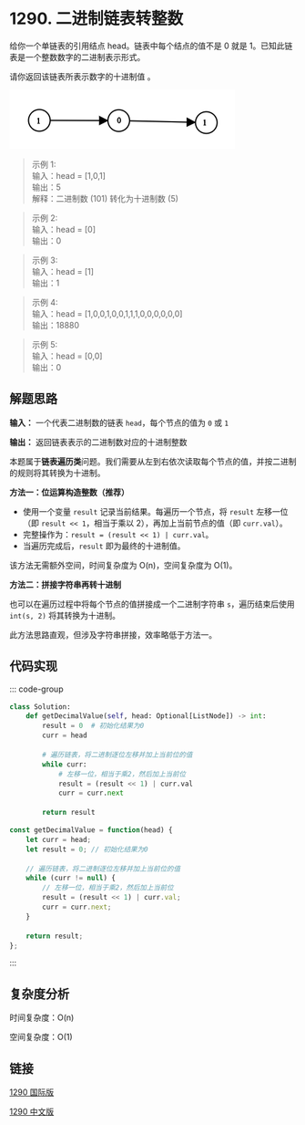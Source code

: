 # 1290. 二进制链表转整数

给你一个单链表的引用结点 head。链表中每个结点的值不是 0 就是 1。已知此链表是一个整数数字的二进制表示形式。

请你返回该链表所表示数字的十进制值 。

![1290](./assets/1290.png)

>示例 1:  
输入：head = [1,0,1]  
输出：5  
解释：二进制数 (101) 转化为十进制数 (5)  

>示例 2:  
输入：head = [0]  
输出：0 

>示例 3:  
输入：head = [1]  
输出：1  

>示例 4:  
输入：head = [1,0,0,1,0,0,1,1,1,0,0,0,0,0,0]  
输出：18880

>示例 5:  
输入：head = [0,0]  
输出：0

## 解题思路
**输入：** 一个代表二进制数的链表 `head`，每个节点的值为 `0` 或 `1`

**输出：** 返回链表表示的二进制数对应的十进制整数

本题属于**链表遍历类**问题。我们需要从左到右依次读取每个节点的值，并按二进制的规则将其转换为十进制。

**方法一：位运算构造整数（推荐）**

* 使用一个变量 `result` 记录当前结果。每遍历一个节点，将 `result` 左移一位（即 `result << 1`，相当于乘以 2），再加上当前节点的值（即 `curr.val`）。
* 完整操作为：`result = (result << 1) | curr.val`。
* 当遍历完成后，`result` 即为最终的十进制值。

该方法无需额外空间，时间复杂度为 O(n)，空间复杂度为 O(1)。

**方法二：拼接字符串再转十进制**

也可以在遍历过程中将每个节点的值拼接成一个二进制字符串 `s`，遍历结束后使用 `int(s, 2)` 将其转换为十进制。

此方法思路直观，但涉及字符串拼接，效率略低于方法一。

## 代码实现

::: code-group

```python
class Solution:
    def getDecimalValue(self, head: Optional[ListNode]) -> int:
        result = 0  # 初始化结果为0
        curr = head

        # 遍历链表，将二进制逐位左移并加上当前位的值
        while curr:
            # 左移一位，相当于乘2，然后加上当前位
            result = (result << 1) | curr.val  
            curr = curr.next
        
        return result
```

```javascript
const getDecimalValue = function(head) {
    let curr = head;
    let result = 0; // 初始化结果为0

    // 遍历链表，将二进制逐位左移并加上当前位的值
    while (curr != null) {
        // 左移一位，相当于乘2，然后加上当前位
        result = (result << 1) | curr.val; 
        curr = curr.next;
    }
    
    return result;
};
```

:::

## 复杂度分析

时间复杂度：O(n)

空间复杂度：O(1)

## 链接

[1290 国际版](https://leetcode.com/problems/convert-binary-number-in-a-linked-list-to-integer/description/)

[1290 中文版](https://leetcode.cn/problems/convert-binary-number-in-a-linked-list-to-integer/description/)

